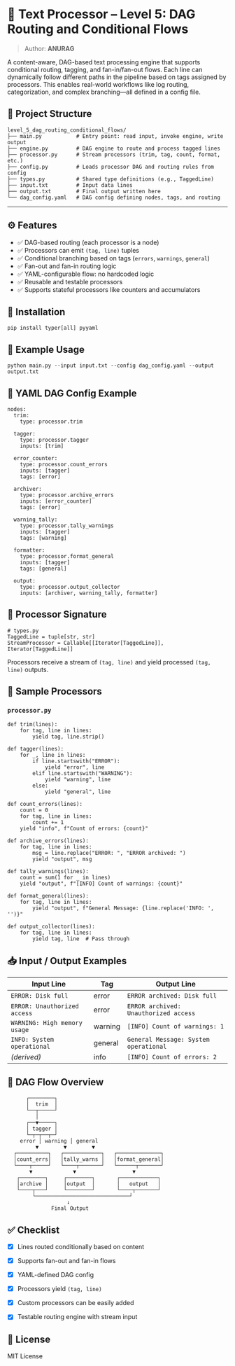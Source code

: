 

# 🧠 Text Processor – Level 5: DAG Routing and Conditional Flows

> Author: **ANURAG**

A content-aware, DAG-based text processing engine that supports conditional routing, tagging, and fan-in/fan-out flows. Each line can dynamically follow different paths in the pipeline based on tags assigned by processors. This enables real-world workflows like log routing, categorization, and complex branching—all defined in a config file.



## 📁 Project Structure

```
level_5_dag_routing_conditional_flows/
├── main.py           # Entry point: read input, invoke engine, write output
├── engine.py         # DAG engine to route and process tagged lines
├── processor.py      # Stream processors (trim, tag, count, format, etc.)
├── config.py         # Loads processor DAG and routing rules from config
├── types.py          # Shared type definitions (e.g., TaggedLine)
├── input.txt         # Input data lines
├── output.txt        # Final output written here
└── dag_config.yaml   # DAG config defining nodes, tags, and routing
```

---

## ⚙️ Features

* ✅ DAG-based routing (each processor is a node)
* ✅ Processors can emit `(tag, line)` tuples
* ✅ Conditional branching based on tags (`errors`, `warnings`, `general`)
* ✅ Fan-out and fan-in routing logic
* ✅ YAML-configurable flow: no hardcoded logic
* ✅ Reusable and testable processors
* ✅ Supports stateful processors like counters and accumulators


## 📌 Installation

```
pip install typer[all] pyyaml
```



## 🧪 Example Usage

```
python main.py --input input.txt --config dag_config.yaml --output output.txt
```



## 🧱 YAML DAG Config Example

```
nodes:
  trim:
    type: processor.trim

  tagger:
    type: processor.tagger
    inputs: [trim]

  error_counter:
    type: processor.count_errors
    inputs: [tagger]
    tags: [error]

  archiver:
    type: processor.archive_errors
    inputs: [error_counter]
    tags: [error]

  warning_tally:
    type: processor.tally_warnings
    inputs: [tagger]
    tags: [warning]

  formatter:
    type: processor.format_general
    inputs: [tagger]
    tags: [general]

  output:
    type: processor.output_collector
    inputs: [archiver, warning_tally, formatter]
```



## 🧠 Processor Signature

```
# types.py
TaggedLine = tuple[str, str]
StreamProcessor = Callable[[Iterator[TaggedLine]], Iterator[TaggedLine]]
```

Processors receive a stream of `(tag, line)` and yield processed `(tag, line)` outputs.



## 🧱 Sample Processors

### `processor.py`

```
def trim(lines):
    for tag, line in lines:
        yield tag, line.strip()

def tagger(lines):
    for _, line in lines:
        if line.startswith("ERROR"):
            yield "error", line
        elif line.startswith("WARNING"):
            yield "warning", line
        else:
            yield "general", line

def count_errors(lines):
    count = 0
    for tag, line in lines:
        count += 1
    yield "info", f"Count of errors: {count}"

def archive_errors(lines):
    for tag, line in lines:
        msg = line.replace("ERROR: ", "ERROR archived: ")
        yield "output", msg

def tally_warnings(lines):
    count = sum(1 for _ in lines)
    yield "output", f"[INFO] Count of warnings: {count}"

def format_general(lines):
    for tag, line in lines:
        yield "output", f"General Message: {line.replace('INFO: ', '')}"

def output_collector(lines):
    for tag, line in lines:
        yield tag, line  # Pass through
```



## 📥 Input / Output Examples

| Input Line                   | Tag     | Output Line                           |
| ---------------------------- | ------- | ------------------------------------- |
| `ERROR: Disk full`           | error   | `ERROR archived: Disk full`           |
| `ERROR: Unauthorized access` | error   | `ERROR archived: Unauthorized access` |
| `WARNING: High memory usage` | warning | `[INFO] Count of warnings: 1`         |
| `INFO: System operational`   | general | `General Message: System operational` |
| *(derived)*                  | info    | `[INFO] Count of errors: 2`           |



## 🔁 DAG Flow Overview

```
      ┌────────┐
      │  trim  │
      └──┬─────┘
         │
      ┌──▼─────┐
      │ tagger │
      └─┬─┬──┬─┘
    error │ warning │ general
         ▼        ▼        ▼
  ┌──────────┐   ┌────────────┐   ┌──────────────┐
  │count_errs│   │tally_warns │   │format_general│
  └────┬─────┘   └────┬───────┘   └──────┬───────┘
       ▼             ▼                  ▼
   ┌────────┐     ┌────────┐       ┌────────────┐
   │archive │     │output  │       │   output   │
   └────┬───┘     └────────┘       └────┬───────┘
        └──────────────────────────────┘
                   ↓
              Final Output
```



## ✅ Checklist

* [x] Lines routed conditionally based on content
* [x] Supports fan-out and fan-in flows
* [x] YAML-defined DAG config
* [x] Processors yield `(tag, line)`
* [x] Custom processors can be easily added
* [x] Testable routing engine with stream input



## 📜 License

MIT License

